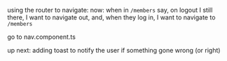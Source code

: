 using the router to navigate:
now: when in `/members` say, on logout I still there, I want to navigate out,
and, when they log in, I want to navigate to `/members`

go to nav.component.ts

up next: adding toast to notify the user if something gone wrong (or right)